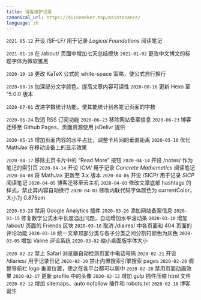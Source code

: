 ```yaml
---
title: 博客维护记录
canonical_url: https://duinomaker.top/maintenance/
language: zh
---
```


`2021-05-12` 开设 /SF-LF/ 用于记录 *Logical Foundations* 阅读笔记

`2021-01-18` 在 /about/ 页面中增加七天总结模块
`2021-01-02` 更改中文博文的标题字体为微软雅黑

`2020-10-18` 更改 KaTeX 公式的 white-space 策略，使公式自行换行

`2020-08-16` 加深部分文字颜色，提高文章内容可读性
`2020-08-16` 更新 Hexo 至 ^5.0.0 版本

`2020-07-01` 改进字数统计功能，使其能统计到各笔记页面的字数

`2020-06-24` 取消 RSS 订阅功能
`2020-06-23` 移除网站备案信息
`2020-06-23` 博客迁移至 Github Pages，页面资源使用 jsDelivr 提供
<!-- `2020-06-28` 禁用 Valine 评论系统 -->

`2020-05-15` 增加页面内容的水平占比，调整卡片间的垂直距离
`2020-05-10` 优化 MathJax 在移动设备上的显示效果

`2020-04-17` 移除主页卡片中的 “Read More” 按钮
`2020-04-14` 开设 /notes/ 作为笔记的索引页
`2020-04-14` 开设 /CM/ 用于记录 *Concrete Mathematics* 阅读笔记
`2020-04-08` 将 MathJax 更新至 3.x 版本
`2020-04-06` 开设 /SICP/ 用于记录 *SICP* 阅读笔记
`2020-04-05` 博客迁移至云主机
`2020-04-03` 修改文章底部 hashtags 的样式，禁止其内容自动换行
`2020-04-03` 修改内联代码字体颜色为 currentColor，大小为 0.875em
<!-- `2020-04-17` 将 font-awesome 字体下载至云主机 -->
<!-- `2020-04-09` 默认的数学公式渲染器由 MathJax 改为 KaTeX -->

`2020-03-28` 禁用 Google Analytics 插件
`2020-03-26` 添加网站备案信息
`2020-03-15` 修复数学公式水平长度溢出问题，自动增加水平滚动条
`2020-03-10` 增加 /about/ 页面的 Friends 区块
`2020-03-10` 取消 /diaires/ 中各页面和 404 页面的评论功能
`2020-03-10` 统一文章顶部分类与各子分类之间分割符颜色为灰色
`2020-03-05` 增加 Valine 评论系统
`2020-03-02` 缩小桌面版字体大小
<!-- `2020-03-30` 将所有的版权声明改为中文 -->
<!-- `2020-03-26` 将图片迁移至 server.duinomaker.top，取消使用七牛云 -->
<!-- `2020-03-25` 将部分图片迁移至七牛云，以提高页面加载速度 -->

`2020-02-22` 禁止 Safari 浏览器自动检测页面中电话号码
`2020-02-21` 开设 /diaries/ 用于记录日记
`2020-02-20` 禁止内置搜索引擎搜索 pages
`2020-02-20` 调整导航栏 logo 垂直位置，使之在各平台都可以居中
`2020-02-20` 禁用页面动画效果
`2020-02-17` 更新 profile 中的头像
`2020-02-12` 增加 gulp 插件压缩 html 文件
`2020-02-12` 增加 sitemaps、auto nofollow 插件和 robots.txt
`2020-02-10` 博客诞生
<!-- `2020-02-19` 博客转移至 GitHub Pages -->
<!-- `2020-02-12` 更改 font-awesome 字体 CDN 为 cdn.bootcss.com -->